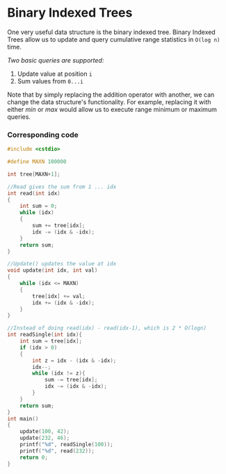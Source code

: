 # Binary Indexed Trees

One very useful data structure is the binary indexed tree. Binary Indexed Trees allow us to update and query cumulative range statistics in `O(log n)` time.

*Two basic queries are supported:*

1. Update value at position `i`
2. Sum values from `0...i`

Note that by simply replacing the addition operator with another, we can change the data structure's functionality. For example, replacing it with either *min* or *max* would allow
us to execute range minimum or maximum queries.

<!--more-->

### Corresponding code

```cpp
#include <cstdio>

#define MAXN 100000

int tree[MAXN+1];

//Read gives the sum from 1 ... idx
int read(int idx)
{
    int sum = 0;
    while (idx)
    {
        sum += tree[idx];
        idx -= (idx & -idx);
    }
    return sum;
}

//Update() updates the value at idx
void update(int idx, int val)
{
    while (idx <= MAXN)
    {
        tree[idx] += val;
        idx += (idx & -idx);
    }
}

//Instead of doing read(idx) - read(idx-1), which is 2 * O(logn)
int readSingle(int idx){
	int sum = tree[idx];
	if (idx > 0)
	{
		int z = idx - (idx & -idx);
		idx--;
		while (idx != z){
			sum -= tree[idx];
			idx -= (idx & -idx);
		}
	}
	return sum;
}
int main()
{
    update(100, 42);
    update(232, 46);
    printf("%d", readSingle(100));
    printf("%d", read(232));
    return 0;
}
```

